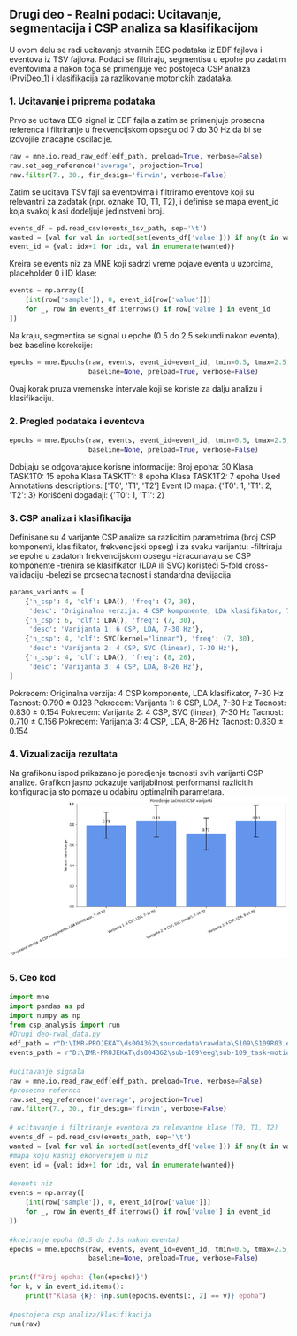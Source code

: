 ## Drugi deo - Realni podaci: Ucitavanje, segmentacija i CSP analiza sa klasifikacijom

U ovom delu se radi ucitavanje stvarnih EEG podataka iz EDF fajlova i eventova iz TSV fajlova. Podaci se filtriraju, segmentisu u epohe po zadatim eventovima a nakon toga se primenjuje vec postojeca CSP analiza (PrviDeo_1) i klasifikacija za razlikovanje motorickih zadataka.

### 1. Ucitavanje i priprema podataka

Prvo se ucitava EEG signal iz EDF fajla a zatim se primenjuje prosecna referenca i filtriranje u frekvencijskom opsegu od 7 do 30 Hz da bi se izdvojile znacajne oscilacije.

```python
raw = mne.io.read_raw_edf(edf_path, preload=True, verbose=False)
raw.set_eeg_reference('average', projection=True)
raw.filter(7., 30., fir_design='firwin', verbose=False)
```
Zatim se ucitava TSV fajl sa eventovima i filtriramo eventove koji su relevantni za zadatak (npr. oznake T0, T1, T2), i definise se mapa event_id koja svakoj klasi dodeljuje jedinstveni broj.

```python
events_df = pd.read_csv(events_tsv_path, sep='\t')
wanted = [val for val in sorted(set(events_df['value'])) if any(t in val for t in ['T0','T1','T2'])]
event_id = {val: idx+1 for idx, val in enumerate(wanted)}
```
Kreira se events niz za MNE koji sadrzi vreme pojave eventa u uzorcima, placeholder 0 i ID klase:
```python
events = np.array([
    [int(row['sample']), 0, event_id[row['value']]] 
    for _, row in events_df.iterrows() if row['value'] in event_id
])
```
Na kraju, segmentira se signal u epohe (0.5 do 2.5 sekundi nakon eventa), bez baseline korekcije:
```python
epochs = mne.Epochs(raw, events, event_id=event_id, tmin=0.5, tmax=2.5,
                    baseline=None, preload=True, verbose=False)

```
Ovaj korak pruza vremenske intervale koji se koriste za dalju analizu i klasifikaciju.

### 2. Pregled podataka i eventova
```python
epochs = mne.Epochs(raw, events, event_id=event_id, tmin=0.5, tmax=2.5,
                    baseline=None, preload=True, verbose=False)
```
Dobijaju se odgovarajuce korisne informacije: 
Broj epoha: 30
Klasa TASK1T0: 15 epoha
Klasa TASK1T1: 8 epoha
Klasa TASK1T2: 7 epoha
Used Annotations descriptions: ['T0', 'T1', 'T2']
Event ID mapa: {'T0': 1, 'T1': 2, 'T2': 3}
Korišćeni događaji: {'T0': 1, 'T1': 2}

### 3.  CSP analiza i klasifikacija
Definisane su 4 varijante CSP analize sa razlicitim parametrima (broj CSP komponenti, klasifikator, frekvencijski opseg) i za svaku varijantu:
-filtriraju se epohe u zadatom frekvencijskom opsegu
-izracunavaju se CSP komponente
-trenira se klasifikator (LDA ili SVC) koristeći 5-fold cross-validaciju
-belezi se prosecna tacnost i standardna devijacija
```python
params_variants = [
    {'n_csp': 4, 'clf': LDA(), 'freq': (7, 30),
     'desc': 'Originalna verzija: 4 CSP komponente, LDA klasifikator, 7-30 Hz'},
    {'n_csp': 6, 'clf': LDA(), 'freq': (7, 30),
     'desc': 'Varijanta 1: 6 CSP, LDA, 7-30 Hz'},
    {'n_csp': 4, 'clf': SVC(kernel="linear"), 'freq': (7, 30),
     'desc': 'Varijanta 2: 4 CSP, SVC (linear), 7-30 Hz'},
    {'n_csp': 4, 'clf': LDA(), 'freq': (8, 26),
     'desc': 'Varijanta 3: 4 CSP, LDA, 8-26 Hz'},
]

```
Pokrecem: Originalna verzija: 4 CSP komponente, LDA klasifikator, 7-30 Hz
Tacnost: 0.790 ± 0.128
Pokrecem: Varijanta 1: 6 CSP, LDA, 7-30 Hz
Tacnost: 0.830 ± 0.154
Pokrecem: Varijanta 2: 4 CSP, SVC (linear), 7-30 Hz
Tacnost: 0.710 ± 0.156
Pokrecem: Varijanta 3: 4 CSP, LDA, 8-26 Hz
Tacnost: 0.830 ± 0.154

### 4. Vizualizacija rezultata
Na grafikonu ispod prikazano je poredjenje tacnosti svih varijanti CSP analize.
Grafikon jasno pokazuje varijabilnost performansi razlicitih konfiguracija sto pomaze u odabiru optimalnih parametara.
![](/pics/realni_podaci_grafikon.png)

### 5. Ceo kod
```python
import mne
import pandas as pd
import numpy as np
from csp_analysis import run
#Drugi deo-rwal_data.py
edf_path = r"D:\IMR-PROJEKAT\ds004362\sourcedata\rawdata\S109\S109R03.edf"
events_path = r"D:\IMR-PROJEKAT\ds004362\sub-109\eeg\sub-109_task-motion_run-3_events.tsv"

#ucitavanje signala
raw = mne.io.read_raw_edf(edf_path, preload=True, verbose=False)
#prosecna refernca
raw.set_eeg_reference('average', projection=True)
raw.filter(7., 30., fir_design='firwin', verbose=False)

# ucitavanje i filtriranje eventova za relevantne klase (T0, T1, T2)
events_df = pd.read_csv(events_path, sep='\t')
wanted = [val for val in sorted(set(events_df['value'])) if any(t in val for t in ['T0','T1','T2'])]
#mapa koju kasnij ekonverujem u niz 
event_id = {val: idx+1 for idx, val in enumerate(wanted)}

#events niz
events = np.array([
    [int(row['sample']), 0, event_id[row['value']]] 
    for _, row in events_df.iterrows() if row['value'] in event_id
])

#kreiranje epoha (0.5 do 2.5s nakon eventa)
epochs = mne.Epochs(raw, events, event_id=event_id, tmin=0.5, tmax=2.5,
                    baseline=None, preload=True, verbose=False)

print(f"Broj epoha: {len(epochs)}")
for k, v in event_id.items():
    print(f"Klasa {k}: {np.sum(epochs.events[:, 2] == v)} epoha")

#postojeca csp analiza/klasifikacija
run(raw)

```







